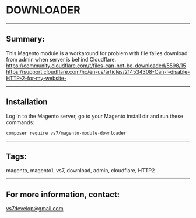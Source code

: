 # DOWNLOADER

***

## Summary:

This Magento module is a workaround for problem with file failes download from admin when server is behind Cloudflare.
<https://community.cloudflare.com/t/files-can-not-be-downloaded/5598/15>
<https://support.cloudflare.com/hc/en-us/articles/214534308-Can-I-disable-HTTP-2-for-my-website->

***

## Installation

Log in to the Magento server, go to your Magento install dir and run these commands:
```
composer require vs7/magento-module-downloader
```
***

## Tags:

magento, magento1, vs7, download, admin, cloudflare, HTTP2

***
## For more information, contact:
<vs7develop@gmail.com>
